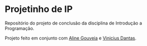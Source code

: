 # Projetinho de IP
Repositório do projeto de conclusão da disciplina de Introdução a Programação.

Projeto feito em conjunto com [Aline Gouveia](https://github.com/alinemtg) e [Vinicius Dantas](https://github.com/binidj).
